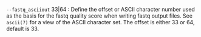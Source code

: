 `--fastq_asciiout` 33|64
: Define the offset or ASCII character number used as the basis for
  the fastq quality score when writing fastq output files. See
  `ascii(7)` for a view of the ASCII character set. The offset is
  either 33 or 64, default is 33.
